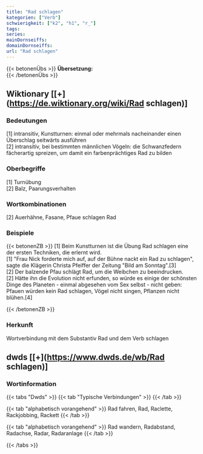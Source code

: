 ```yaml
---
title: "Rad schlagen"
kategorien: ["Verb"]
schwierigkeit: ["k2", "h1", "r_"]
tags:
series:
mainDornseiffs:
domainDornseiffs:
url: "Rad schlagen"
---
```


{{< betonenÜbs >}}
**Übersetzung:**  
{{< /betonenÜbs >}}

## Wiktionary [[+](https://de.wiktionary.org/wiki/Rad schlagen)]

### Bedeutungen
[1] intransitiv, Kunstturnen: einmal oder mehrmals nacheinander einen Überschlag seitwärts ausführen  
[2] intransitiv, bei bestimmten männlichen Vögeln: die Schwanzfedern fächerartig spreizen, um damit ein farbenprächtiges Rad zu bilden  

### Oberbegriffe
[1] Turnübung  
[2] Balz, Paarungsverhalten  

### Wortkombinationen
[2] Auerhähne, Fasane, Pfaue schlagen Rad  

### Beispiele
{{< betonenZB >}}
[1] Beim Kunstturnen ist die Übung Rad schlagen eine der ersten Techniken, die erlernt wird.  
[1] "Frau Nick forderte mich auf, auf der Bühne nackt ein Rad zu schlagen", sagte die Klägerin Christa Pfeiffer der Zeitung "Bild am Sonntag".[3]  
[2] Der balzende Pfau schlägt Rad, um die Weibchen zu beeindrucken.  
[2] Hätte ihn die Evolution nicht erfunden, so würde es einige der schönsten Dinge des Planeten - einmal abgesehen vom Sex selbst - nicht geben: Pfauen würden kein Rad schlagen, Vögel nicht singen, Pflanzen nicht blühen.[4]  

{{< /betonenZB >}}
### Herkunft
Wortverbindung mit dem Substantiv Rad und dem Verb schlagen  



## dwds [[+](https://www.dwds.de/wb/Rad schlagen)]

### Wortinformation
{{< tabs "Dwds" >}}
{{< tab "Typische Verbindungen" >}}
{{< /tab >}}

{{< tab "alphabetisch vorangehend" >}}
Rad fahren, Rad, Raclette, Rackjobbing, Rackett
{{< /tab >}}

{{< tab "alphabetisch vorangehend" >}}
Rad wandern, Radabstand, Radachse, Radar, Radaranlage
{{< /tab >}}

{{< /tabs >}}


